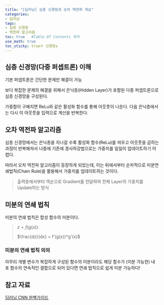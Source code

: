 ```yaml
---
title: "[딥러닝] 심층 신경망과 오차 역전파 개요"
categories: 
- 딥러닝
tags:
- 심층 신경망
- 역전파 알고리즘
toc: true   #Table Of Contents 목차 
use_math: true
toc_sticky: trueㅇ 신경망s
---
```


## 심층 신경망(다중 퍼셉트론) 이해

기본 퍼셉트론은 간단한 문제만 해결이 가능

보다 복잡한 문제의 해결을 위해서 은닉층(Hidden Layer)가 포함된 다중 퍼셉트론으로 심층 신경망을 구성된다. 

가중합이 구해지면 ReLu와 같은 활성화 함수를 통해 아웃풋이 나온다. 다음 은닉층에서는 다시 이 아웃풋을 입력으로 계산을 반복한다.

## 오차 역전파 알고리즘

심층 신경망에서는 은닉층을 지나갈 수록 활성화 함수(ReLu)를 씌우고 아웃풋을 곱하는 과정이 반복해져서 나중에 기존에 경사하강법으로는 가중치를 일일이 업데이트하기 어렵다.

따라서 오차 역전파 알고리즘이 등장하게 되었는데, 이는 뒤에서부터 순차적으로 미분연쇄법칙(Chain Rule)을 활용해서 가중치를 업데이트하는 것이다.

> 출력층에서부터 역순으로 Gradient를 전달하여 전체 Layer의 가중치를 Update하는 방식

## 미분의 연쇄 법칙

미분의 연쇄 법칙은 합성 함수의 미분이다.

> $z = f(g(x))$
>
> $\frac{dz}{dx} = f'(g(x))*g'(x)$

### 미분의 연쇄 법칙 의의

아무리 개별 변수가 복잡하게 구성된 함수의 미분이라도 해당 함수가 (미분 가능한) 내포 함수의 연속적인 결합으로 되어 있다면 연쇄 법칙으로 쉽게 미분 가능하다!

## 참고 자료

[딥러닝 CNN 완벽가이드](https://www.inflearn.com/course/%EB%94%A5%EB%9F%AC%EB%8B%9D-cnn-%EC%99%84%EB%B2%BD-%EA%B8%B0%EC%B4%88)

